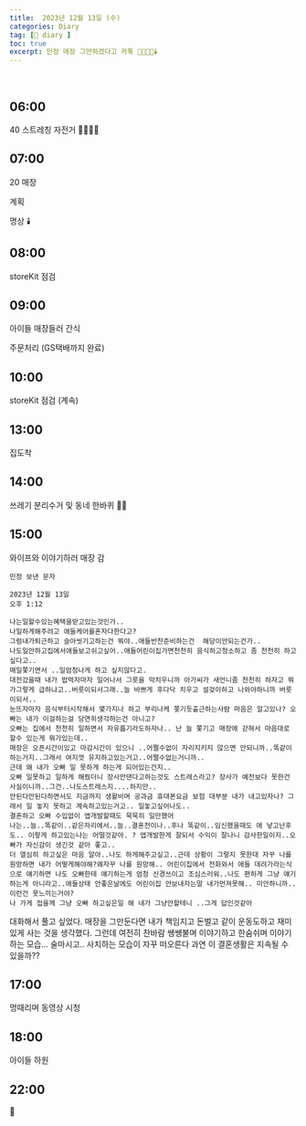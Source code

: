```yaml
---
title:  2023년 12월 13일 (수)
categories: Diary
tag: [📒 diary ]
toc: true
excerpt: 민정 매장 그만하겠다고 카톡 🤸🏻🏃🏻🕯️
---
```

​

## 06:00

40 스트레칭 자전거 🤸🏻🏃🏻

## 07:00

20 매장

계획

명상 🕯️

## 08:00

storeKit 점검

## 09:00

아이들 매장들러 간식

주문처리 (GS택배까지 완료)

## 10:00

storeKit 점검 (계속)

## 13:00

집도착

## 14:00

쓰레기 분리수거 및 동네 한바퀴 🏃🏻

## 15:00

와이프와 이야기하러 매장 감

```
민정 보낸 문자

2023년 12월 13일
오후 1:12

나는일할수있는혜택을받고있는것인가..
나일하게해주려고 애들케어를혼자다한다고?
그럼내가퇴근하고 슬아씻기고하는건 뭐야..애들반찬준비하는건  해당이안되는건가..
나도일안하고집에서애들보고쉬고싶어..애들어린이집가면천천히 음식하고청소하고 좀 천천히 하고싶다고..
매일쫓기면서 ..일엄청나게 하고 싶지않다고.
대전갔을때 내가 밥먹자마자 일어나서 그릇을 막치우니까 아가씨가 새언니좀 천천히 하자고 뭐가그렇게 급하냐고..버릇이되서그래..늘 바쁘게 후다닥 치우고 설겆이하고 나와야하니까 버릇이되서..
눈뜨자마자 음식부터시작해서 몇가지나 하고 부리나케 쫒기듯출근하는사람 마음은 알고있나? 오빠는 내가 이걸하는걸 당연히생각하는건 아니고?
오빠는 집에서 천천히 일하면서 자유롭기라도하자나.. 난 늘 쫓기고 매장에 갇혀서 마음대로 할수 있는게 뭐가있는데.. 
매장은 오픈시간이있고 마감시간이 있으니 ..어쩔수없이 자리지키지 않으면 안되니까..똑같이 하는거지..그래서 여지껏 유지하고있는거고..어쩔수없는거니까..
근데 왜 내가 오빠 일 못하게 하는게 되어있는건지..
오빠 일못하고 일하게 해줬더니 장사안댄다고하는것도 스트레스라고? 장사가 예전보다 못한건 사실이니까..그건..나도스트레스지....하지만..
안된다안된다하면서도 지금까지 생활비며 공과금 휴대폰요금 보험 대부분 내가 내고있자나? 그래서 일 놓지 못하고 계속하고있는거고.. 일놓고싶어나도..
결혼하고 오빠 수입없이 앱개발할때도 묵묵히 일만했어
나는..늘..똑같이..같은자리에서..늘..결혼전이나..후나 똑같이..임신했을때도 애 낳고난후도.. 이렇게 하고있는나는 어떨것같아. ? 앱개발한게 잘되서 수익이 잘나니 감사한일이지..오빠가 자신감이 생긴것 같아 좋고..
더 열심히 하고싶은 마음 알아..나도 하게해주고싶고..근데 상황이 그렇지 못한대 자꾸 나를 원망하면 내가 어떻게해야해?왜자꾸 나를 원망해.. 어린이집에서 전화와서 애들 데려가라는식으로 얘기하면 나도 오빠한테 얘기하는게 엄청 신경쓰이고 조심스러워..나도 편하게 그냥 얘기하는게 아니라고..애들상태 안좋은날에도 어린이집 안보내자는말 내가먼져못해.. 미안하니까..이런건 못느끼는거야?
나 가게 접을께 그냥 오빠 하고싶은일 해 내가 그냥안할테니 ..그게 답인것같아

```

대화해서 풀고 싶었다.
매장을 그만둔다면 내가 책임지고 돈벌고 같이 운동도하고 재미있게 사는 것을 생각했다.
그런데 여전히 찬바람 쌩쌩불며 이야기하고 한숨쉬며 이야기하는 모습...
술마시고.. 사치하는 모습이 자꾸 떠오른다
과연 이 결혼생활은 지속될 수 있을까??

## 17:00

멍때리며 동영상 시청

## 18:00

아이들 하원

## 22:00

🌙

<br><br><br>
